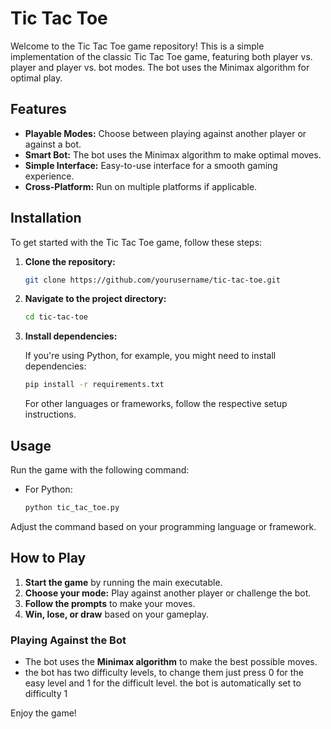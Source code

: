 # Tic Tac Toe

Welcome to the Tic Tac Toe game repository! This is a simple implementation of the classic Tic Tac Toe game, featuring both player vs. player and player vs. bot modes. The bot uses the Minimax algorithm for optimal play.

## Features

- **Playable Modes:** Choose between playing against another player or against a bot.
- **Smart Bot:** The bot uses the Minimax algorithm to make optimal moves.
- **Simple Interface:** Easy-to-use interface for a smooth gaming experience.
- **Cross-Platform:** Run on multiple platforms if applicable.

## Installation

To get started with the Tic Tac Toe game, follow these steps:

1. **Clone the repository:**

    ```bash
    git clone https://github.com/yourusername/tic-tac-toe.git
    ```

2. **Navigate to the project directory:**

    ```bash
    cd tic-tac-toe
    ```

3. **Install dependencies:**

    If you're using Python, for example, you might need to install dependencies:

    ```bash
    pip install -r requirements.txt
    ```

    For other languages or frameworks, follow the respective setup instructions.

## Usage

Run the game with the following command:

- For Python:

    ```bash
    python tic_tac_toe.py
    ```


Adjust the command based on your programming language or framework.

## How to Play

1. **Start the game** by running the main executable.
2. **Choose your mode:** Play against another player or challenge the bot.
3. **Follow the prompts** to make your moves.
4. **Win, lose, or draw** based on your gameplay.

### Playing Against the Bot

- The bot uses the **Minimax algorithm** to make the best possible moves.
- the bot has two difficulty levels, to change them just press 0 for the easy level and 1 for the difficult level. the bot is automatically set to difficulty 1


Enjoy the game!

